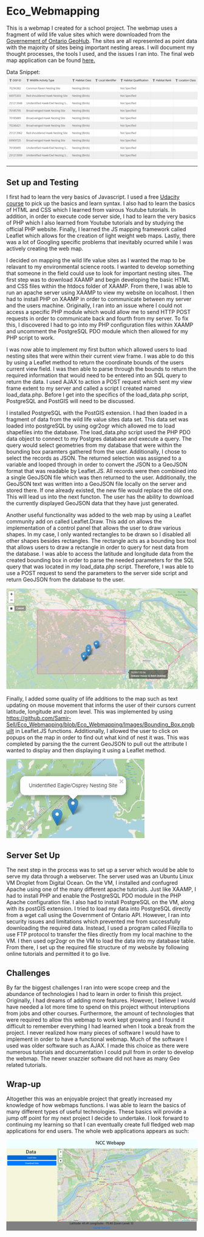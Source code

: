# Eco_Webmapping

This is a webmap I created for a school project. The webmap uses a fragment of wild life value sites which were downloaded from the [Governement of Ontario GeoHub](https://geohub.lio.gov.on.ca/datasets/wildlife-values-site/geoservice). The sites are all represented as point data with the majority of sites being important nesting areas. I will document my thought processes, the tools I used, and the issues I ran into. The final web map application can be found [here.](http://178.128.231.160/)

Data Snippet:
![](https://github.com/Samir-Sell/Eco_Webmapping/blob/Eco_Webmapping/Images/Data.PNG)

---

## Set up and Testing

I first had to learn the very basics of Javascript. I used a free [Udacity course](https://www.udacity.com/course/intro-to-javascript--ud803) to pick up the basics and learn syntax. I also had to learn the basics of HTML and CSS which I learned from vairous Youtube tutorials. In addition, in order to execute code server side, I had to learn the very basics of PHP which I also learned from Youtube tutorials and by studying the official PHP website. Finally, I learned the JS mapping framework called Leaflet which allows for the creation of light weight web maps. Lastly, there was a lot of Googling specific problems that inevitably ocurred while I was actively creating the web map.

I decided on mapping the wild life value sites as I wanted the map to be relavant to my environmental science roots. I wanted to develop something that someone in the field could use to look for important nesting sites. The first step was to download XAAMP and begin developing the basic HTML and CSS files within the htdocs folder of XAAMP. From there, I was able to run an apache server using XAAMP to view my website on localhost. I then had to install PHP on XAAMP in order to communicate between my server and the users machine. Originally, I ran into an issue where I could not access a specific PHP module which would allow me to send HTTP POST requests in order to communicate back and fourth from my server. To fix this, I discovered I had to go into my PHP configuration files within XAAMP and uncomment the PostgreSQL PDO module which then allowed for my PHP script to work. 

I was now able to implement my first button which allowed users to load nesting sites that were within their current view frame. I was able to do this by using a Leaflet method to return the coordinate bounds of the users current view field. I was then able to parse through the bounds to return the required information that would need to be entered into an SQL query to return the data. I used AJAX to action a POST request which sent my view frame extent to my server and called a script I created named load_data.php. Before I get into the specifics of the load_data.php script, PostgreSQL and PostGIS will need to be discussed. 

I installed PostgreSQL with the PostGIS extension. I had then loaded in a fragment of data from the wild life value sites data set. This data set was loaded into postgreSQL by using ogr2ogr which allowed me to load shapefiles into the database. The load_data.php script used the PHP PDO data object to connect to my Postgres database and execute a query. The query would select geometries from my database that were within the bounding box paramters gathered from the user. Additionally, I chose to select the records as JSON. The returned selection was assigned to a variable and looped through in order to convert the JSON to a GeoJSON format that was readable by Leaflet.JS. All records were then combined into a single GeoJSON file which was then returned to the user. Additionally, the GeoJSON text was written into a GeoJSON file locally on the server and stored there. If one already existed, the new file would replace the old one. This will lead us into the next functon. The user has the ability to download the currently displayed GeoJSON data that they have just generated. 

Another useful functionality was added to the web map by using a Leaflet community add on called Leaflet.Draw. This add on allows the implementation of a control panel that allows the user to draw various shapes. In my case, I only wanted rectangles to be drawn so I disabled all other shapes besides rectangles. The rectangle acts as a bounding box tool that allows users to draw a rectangle in order to query for nest data from the database. I was able to access the latitude and longitude data from the created bounding box in order to parse the needed parameters for the SQL query that was located in my load_data.php script. Therefore, I was able to use a POST request to send the parameters to the server side script and return GeoJSON from the database to the user.

![](https://github.com/Samir-Sell/Eco_Webmapping/blob/Eco_Webmapping/Images/Bounding_Box.png)


Finally, I added some quality of life additions to the map such as text updating on mouse movement that informs the user of their cursors current latitude, longitude and zoom level. This was implemented by using https://github.com/Samir-Sell/Eco_Webmapping/blob/Eco_Webmapping/Images/Bounding_Box.pngbuilt in Leaflet.JS functions. Additionally, I allowed the user to click on popups on the map in order to find out what kind of nest it was. This was completed by parsing the the current GeoJSON to pull out the attribute I wanted to display and then displaying it using a Leaflet method. 

![](https://github.com/Samir-Sell/Eco_Webmapping/blob/Eco_Webmapping/Images/popup.PNG)

## Server Set Up

The next step in the process was to set up a server which would be able to serve my data through a webserver. The server used was an Ubuntu Linux VM Droplet from Digital Ocean. On the VM, I installed and confugred Apache using one of the many different apache tutorials. Just like XAAMP, I had to install PHP and enable the PostgreSQL PDO module in the PHP Apache configuration file. I also had to install PostgreSQL on the VM, along with its postGIS extension. I tried to load my data into PostgreSQL directly from a wget call using the Government of Ontario API. However, I ran into security issues and limitations which prevented me from successfully downloading the required data. Instead, I used a program called Filezilla to use FTP protocol to transfer the files directly from my local machine to the VM. I then used ogr2ogr on the VM to load the data into my database table. From there, I set up the required file structure of my website by following online tutorials and permitted it to go live. 

## Challenges

By far the biggest challenges I ran into were scope creep and the abundance of technologies I had to learn in order to finish this project. Originally, I had dreams of adding more features. However, I believe I would have needed a lot more time to spend on this project without interuptions from jobs and other courses. Furthermore, the amount of technologies that were required to allow this webmap to work kept growing and I found it difficult to remember everything I had learned when I took a break from the project. I never realized how many pieces of software I would have to implement in order to have a functional webmap. Much of the software I used was older software such as AJAX. I made this choice as there were numerous tutorials and documentation I could pull from in order to develop the webmap. The newer snazzier software did not have as many Geo related tutorials. 

## Wrap-up

Altogether this was an enjoyable project that greatly increased my knowledge of how webmaps functions. I was able to learn the basics of many different types of useful technologies. These basics will provide a jump off point for my next project I decide to undertake. I look forward to continuing my learning so that I can eventually create full fledged web map applications for end users. The whole web applications appears as such:

![](https://github.com/Samir-Sell/Eco_Webmapping/blob/Eco_Webmapping/Images/Overview.PNG)

